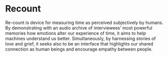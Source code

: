 # Recount
 
Re-count is device
for measuring
time as perceived
subjectively by
humans.
By demonstrating with an
audio archive of interviewees’
most powerful memories
how emotions alter
our experience of time, it
aims to help machines
understand us better.
Simultaneously, by
harnessing stories of
love and grief, it seeks
also to be an interface
that highlights our
shared connection as
human beings and
encourage empathy
between people.
